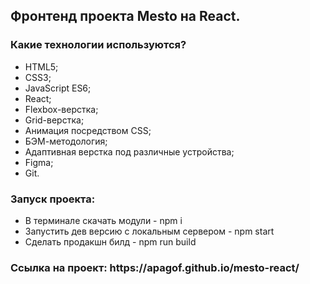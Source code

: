 <h2>Фронтенд проекта Mesto на React.</h2>

<h3>Какие технологии используются?</h3>
<ul>
<li>HTML5;</li>
<li>CSS3;</li>   
<li>JavaScript ES6;</li>
<li>React;</li>
<li>Flexbox-верстка;</li>
<li>Grid-верстка;</li>
<li>Анимация посредством CSS;</li>
<li>БЭМ-методология;</li>
<li>Адаптивная верстка под различные устройства;</li>
<li>Figma;</li>
<li>Git.</li>
</ul>

<h3>Запуск проекта:</h3>
<ul>
<li>В терминале скачать модули - npm i</li>
<li>Запустить дев версию с локальным сервером - npm start</li>
<li>Сделать продакшн билд - npm run build</li>
</ul>

<h3> Ссылка на проект: https://apagof.github.io/mesto-react/</h3>
